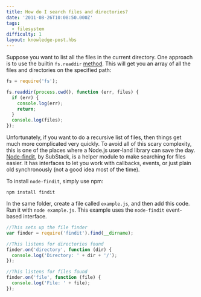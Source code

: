 ```yaml
---
title: How do I search files and directories?
date: '2011-08-26T10:08:50.000Z'
tags:
  - filesystem
difficulty: 1
layout: knowledge-post.hbs
---
```


Suppose you want to list all the files in the current directory.  One approach is to use the builtin `fs.readdir` [method](/en/knowledge/file-system/how-to-read-files-in-nodejs/). This will get you an array of all the files and directories on the specified path:

```javascript
fs = require('fs');

fs.readdir(process.cwd(), function (err, files) {
  if (err) {
    console.log(err);
    return;
  }
  console.log(files);
});
```

Unfortunately, if you want to do a recursive list of files, then things get much more complicated very quickly. To avoid all of this scary complexity, this is one of the places where a Node.js user-land library can save the day. [Node-findit](https://github.com/substack/node-findit), by SubStack, is a helper module to make searching for files easier.  It has interfaces to let you work with callbacks, events, or just plain old synchronously (not a good idea most of the time).

To install `node-findit`, simply use npm:

```
npm install findit
```

In the same folder, create a file called `example.js`, and then add this code.  Run it with `node example.js`.  This example uses the `node-findit` event-based interface.

```javascript
//This sets up the file finder
var finder = require('findit').find(__dirname);

//This listens for directories found
finder.on('directory', function (dir) {
  console.log('Directory: ' + dir + '/');
});

//This listens for files found
finder.on('file', function (file) {
  console.log('File: ' + file);
});
```
